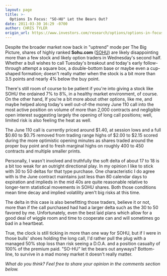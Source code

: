 ```yaml
---
layout: page
title: >-
  Options In Focus: "SO-HU" Let the Bears Out?
date: 2011-03-30 16:29 -0700
author: CHRIS TYLER
origin_url: https://www.investors.com/research/options/options-in-focus-so-hu-let-the-bears-out/
---
```






Despite the broader market now back in "uptrend" mode per The Big Picture, shares of highly ranked **Sohu.com**  ([SOHU](https://research.investors.com/quote.aspx?symbol=SOHU)) are likely disappointing more than a few stock and likely option traders in Wednesday's second half. Whether a bull wishes to call Tuesday's breakout and today's early follow-through attempt a square box, a double-bottom base or maybe even a cup-shaped formation; doesn't really matter when the stock is a bit more than 3.5 points and nearly 4% below the buy point. 

  

There's still room of course to be patient if you're into giving a stock like SOHU the ordained 7% to 8%, in a healthy market environment, of course. On the other hand, If you're a bit more about other options, like me, and maybe helped along today's well out-of-the money June 110 call into the most active position on volume of more than 2,000 contracts and negligible open interest suggesting largely the opening of long call positions; well, limited risk is also feeling the heat as well. 

  

The June 110 call is currently priced around $1.40, at session lows and a full $0.60 to $0.75 removed from trading range highs of $2.00 to $2.15 scored during the more optimistic opening minutes as shares traded around the proper buy point and to fresh marginal highs on roughly 400 to 450 contracts and multiple smaller prints. 

  

Personally, I wasn't involved and truthfully the soft delta of about 17 to 18 is a bit too weak for an outright directional play. In my opinion I like to stick with 30 to 50 deltas for that type purchase. One characteristic I do agree with is the June contract maintains just less than 80 calendar days to expiration and implieds in the mid 40s are quite reasonable relative to longer-term statistical movements in SOHU shares. Both those conditions mean time decay and implied volatility aren't big risks at this time. 

  

The delta in this case is also benefitting those traders, believe it or not, more than if the call purchased had had a larger delta such as the 30 to 50 favored by me. Unfortunately, even the best laid plans which allow for a good deal of wiggle room and time to cooperate can and will sometimes go bad in a heartbeat. 

  

True, the clock is still ticking in more than one way for SOHU, but if I were in those bulls' shoes holding the long call, I'd rather pull the plug with a managed 50% stop loss than risk seeing a D.O.A. and a position casualty of 100% of the premium paid. "SO-HU" let the bears out anyways? Bottom-line, to survive in a mad money market it doesn't really matter.

  

*What do you think? Feel free to share your opinion in the comments section below.*




